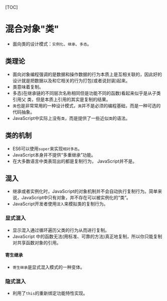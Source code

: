 [TOC]

# 混合对象"类"

- 面向类的设计模式：`实例化`、`继承`、`多态`。

## 类理论

- 面向对象编程强调的是数据和操作数据的行为本质上是互相关联的，因此好的设计就是把数据以及和它相关的行为打包(或者说封装)起来。
- 类意味着复制。
- 多态(在继承链的不同层次名称相同但是功能不同的函数)看起来似乎是从子类引用父 类，但是本质上引用的其实是复制的结果。
- `类`也是非常常用的一种设计模式，`类`并不是必须的编程基础，而是一种可选的代码抽象。
-  JavaScript中实际上没有`类`，而是提供了一些近似`类`的语法。

## 类的机制

- ES6可以使用`super`来实现`相对多态`。
- JavaScript本身并不提供“多重继承”功能。
- 在大多数语言中类表现出的都是复制行为， JavaScript并不是。

## 混入

- 继承或者实例化时，JavaScript的对象机制并不会自动执行复制行为。简单来说，JavaScript中只有对象，并不存在可以被实例化的“类”。
- JavaScript开发者使用`混入`来模拟类的复制行为。

### 显式混入

- 显示混入通过循环遍历父类的行为从而进行复制。
- JavaScript 中的函数无法(用标准、可靠的方法)真正地复制，所以你只能复制对共享函数对象的引用。

#### 寄生继承

- `寄生继承`是显式混入模式的一种变体。

### 隐式混入

- 利用了`this`的重新绑定功能特性实现。

